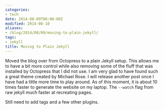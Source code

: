 ```yaml
---
categories:
- tech
date: 2014-08-09T00:00:00Z
modified: 2014-08-10
aliases:
- /blog/2014/08/09/moving-to-plain-jekyll/
tags:
- jekyll
title: Moving to Plain Jekyll
---
```


Moved the blog over from Octopress to a plain Jekyll setup. This allows me to have a bit more control while also removing some of the fluff that was installed by Octopress that I did not use. I am very glad to have found such a great theme created by Michael Rose. I will release another post once I have had a little more time to play around. As of this moment, it is about 10 times faster to generate the website on my laptop. The ``--watch`` flag from raw jekyll much faster at recreating pages.

Still need to add tags and a few other plugins.
